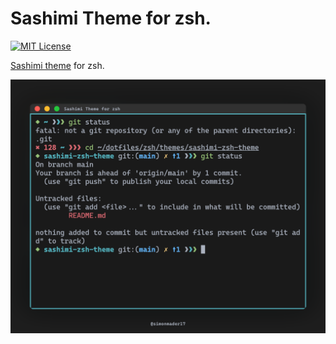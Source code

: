 # Sashimi Theme for zsh.

[![MIT License](https://img.shields.io/badge/license-MIT-brightgreen.svg)](LICENSE)

[Sashimi theme](https://github.com/isacikgoz/sashimi) for zsh.

![Preview](preview.png) 
